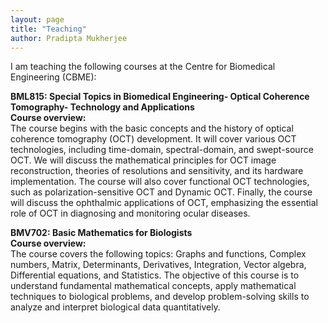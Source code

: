```yaml
---
layout: page
title: "Teaching"
author: Pradipta Mukherjee
---
```

I am teaching the following courses at the Centre for Biomedical Engineering (CBME): 

**BML815: Special Topics in Biomedical Engineering- Optical Coherence Tomography- Technology and Applications**   
**Course overview:**   
The course begins with the basic concepts and the history of optical coherence tomography (OCT) development. It will cover various OCT technologies, including time-domain, spectral-domain, and swept-source OCT. We will discuss the mathematical principles for OCT image reconstruction, theories of resolutions and sensitivity, and its hardware implementation. The course will also cover functional OCT technologies, such as polarization-sensitive OCT and Dynamic OCT. Finally, the course will discuss the ophthalmic applications of OCT, emphasizing the essential role of OCT in diagnosing and monitoring ocular diseases.

**BMV702: Basic Mathematics for Biologists**   
**Course overview:**   
The course covers the following topics: Graphs and functions, Complex numbers, Matrix, Determinants, Derivatives, Integration, Vector algebra, Differential equations, and Statistics. The objective of this course is to understand fundamental mathematical concepts, apply mathematical techniques to biological problems, and develop problem-solving skills to analyze and interpret biological data quantitatively.
